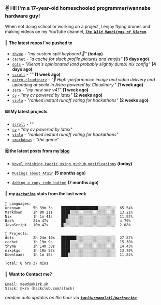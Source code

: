 ### ✌️ Hi! I'm a 17-year-old homeschooled programmer/wannabe hardware guy!

When not doing school or working on a project, I enjoy flying drones and making videos on my YouTube channel, [**_`The Wild Ramblings of Kieran`_**](https://youtube.com/@kieran.rambles).

#### 👷 The latest repos I've pushed to

- [`thyme`](https://github.com/taciturnaxolotl/thyme) - _"my custom split keyboard 🫶"_ **(today)**
- [`cachet`](https://github.com/taciturnaxolotl/cachet) - _"a cache for slack profile pictures and emojis"_ **(3 days ago)**
- [`dots`](https://github.com/taciturnaxolotl/dots) - _"Kieran's opinionated (and probably slightly dumb) nix config"_ **(4 days ago)**
- [`scroll`](https://github.com/taciturnaxolotl/scroll) - _""_ **(1 week ago)**
- [`astro-cloudinary`](https://github.com/cloudinary-community/astro-cloudinary) - _"🚀 High-performance image and video delivery and uploading at scale in Astro powered by Cloudinary."_ **(1 week ago)**
- [`zera`](https://github.com/taciturnaxolotl/zera) - _"my new site v4?"_ **(1 week ago)**
- [`cv`](https://github.com/taciturnaxolotl/cv) - _"my cv powered by latex"_ **(2 weeks ago)**
- [`viola`](https://github.com/taciturnaxolotl/viola) - _"ranked instant runoff voting for hackathons"_ **(2 weeks ago)**

#### ⌨️ My latest projects

- [`scroll`](https://github.com/taciturnaxolotl/scroll) - _""_
- [`cv`](https://github.com/taciturnaxolotl/cv) - _"my cv powered by latex"_
- [`viola`](https://github.com/taciturnaxolotl/viola) - _"ranked instant runoff voting for hackathons"_
- [`smackdown`](https://github.com/taciturnaxolotl/smackdown) - _"the game"_

#### 🗒️ the latest posts from my [blog](https://dunkirk.sh)

- [`Novel phishing tactic using github notifications`](https://dunkirk.sh/blog/github-phishing/) **(today)**

- [`Musings about Atuin`](https://dunkirk.sh/blog/atuin/) **(5 months ago)**

- [`Adding a copy code button`](https://dunkirk.sh/blog/adding-a-copy-button/) **(7 months ago)**



#### 📡 my [_`hackatime`_](https://waka.hackclub.com) stats from the last week

```text
💾 Languages:
unknown      5h 39m 3s    █████████████████░░░░░░░░  65.54%
Markdown     1h 8m 21s    ████░░░░░░░░░░░░░░░░░░░░░  13.21%
Nix          1h 1m 41s    ███░░░░░░░░░░░░░░░░░░░░░░  11.92%
Bash         24m 47s      ██░░░░░░░░░░░░░░░░░░░░░░░  4.79%
JavaScript   10m 47s      █░░░░░░░░░░░░░░░░░░░░░░░░  2.08%

💼 Projects:
dots         2h 24m 10s   ███████░░░░░░░░░░░░░░░░░░  27.87%
cachet       1h 19m 9s    ████░░░░░░░░░░░░░░░░░░░░░  15.30%
thyme        1h 14m 38s   ████░░░░░░░░░░░░░░░░░░░░░  14.43%
nixpkgs      1h 10m 52s   ████░░░░░░░░░░░░░░░░░░░░░  13.70%
Downloads    1h 1m 15s    ███░░░░░░░░░░░░░░░░░░░░░░  11.84%

Total: 8 hrs 37 mins
```

#### 📮 Want to Contact me?

```text
Email: me@dunkirk.sh
Slack: @krn (hackclub.com/slack)
```

_readme auto updates on the hour via [**`taciturnaxolotl/markscribe`**](https://github.com/taciturnaxolotl/markscribe)_
